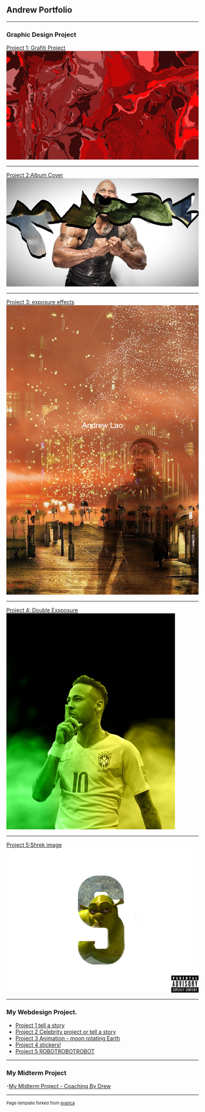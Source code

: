 ## Andrew  Portfolio

---

### Graphic Design Project

[Project 1: Grafiti Project](/sample_page)
<img src="images/Untitled.jpg?raw=true"/>

---
[Project 2:Album Cover](/pdf/sample_presentation.pdf)
<img src="images/HULK.jpg?raw=true"/>

---
[Project 3: exposure effects  ](http://example.com/)
<img src="images/black Panther.jpg?raw=true"/>

---

[Project 4: Double Exsposure  ](http://example.com/)
<img src="images/79-798251_neymar-brazil-png-2018-clipart-image-neymar-png-removebg-preview.jpg?raw=true"/>

---
[Project 5:Shrek image  ](http://example.com/)
<img src="images/shrek-pond-fart.jpg?raw=true"/>

---









### My Webdesign Project.

- [Project 1 tell a story](https://trinket.io/library/trinkets/copy/f6f4e48732)
- [Project 2 Celebrity project or tell a story](https://trinket.io/library/trinkets/copy/2962f8b557)
- [Project 3 Animation - moon rotating Earth](https://trinket.io/library/trinkets/copy/1adf78ee4e)
- [Project 4 stickers!](https://trinket.io/library/trinkets/copy/18192d815f)
- [Project 5 ROBOTROBOTROBOT](https://trinket.io/library/trinkets/copy/5c25ba07c8)

---

### My Midterm Project

-[My MIdterm Project - Coaching By Drew](https://coachandrew.w3spaces.com/)


---
<p style="font-size:11px">Page template forked from <a href="https://github.com/evanca/quick-portfolio">evanca</a></p>
<!-- Remove above link if you don't want to attibute -->
